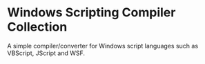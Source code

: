 # Windows Scripting Compiler Collection

A simple compiler/converter for Windows script languages such as VBScript, JScript and WSF.
